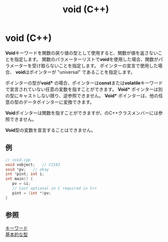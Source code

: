 ﻿---
title: void (C++)
ms.date: 11/04/2016
f1_keywords:
- void_cpp
helpviewer_keywords:
- void keyword [C++]
- functions [C++], void
- pointers, void
ms.assetid: d203edba-38e6-4056-8b89-011437351057
ms.openlocfilehash: 7d01d5b50cb347736bbd2a42fb76811bdfdb546c
ms.sourcegitcommit: 654aecaeb5d3e3fe6bc926bafd6d5ace0d20a80e
ms.translationtype: MT
ms.contentlocale: ja-JP
ms.lasthandoff: 11/20/2019
ms.locfileid: "74245201"
---
# <a name="void-c"></a>void (C++)

**Void**キーワードを関数の戻り値の型として使用すると、関数が値を返さないことを指定します。 関数のパラメーターリストで**void**を使用した場合、関数がパラメーターを受け取らないことを指定します。 ポインターの宣言で使用した場合、 **void**はポインターが "universal" であることを指定します。

ポインターの型が**void\*** の場合、ポインターは**const**または**volatile**キーワードで宣言されていない任意の変数を指すことができます。 **Void\*** ポインターは別の型にキャストしない限り、逆参照できません。 **Void\*** ポインターは、他の任意の型のデータポインターに変換できます。

**Void**ポインターは関数を指すことができますが、のC++クラスメンバーには参照できません。

**Void**型の変数を宣言することはできません。

## <a name="example"></a>例

```cpp
// void.cpp
void vobject;   // C2182
void *pv;   // okay
int *pint; int i;
int main() {
   pv = &i;
   // Cast optional in C required in C++
   pint = (int *)pv;
}
```

## <a name="see-also"></a>参照

[キーワード](../cpp/keywords-cpp.md)<br/>
[基本的な型](../cpp/fundamental-types-cpp.md)